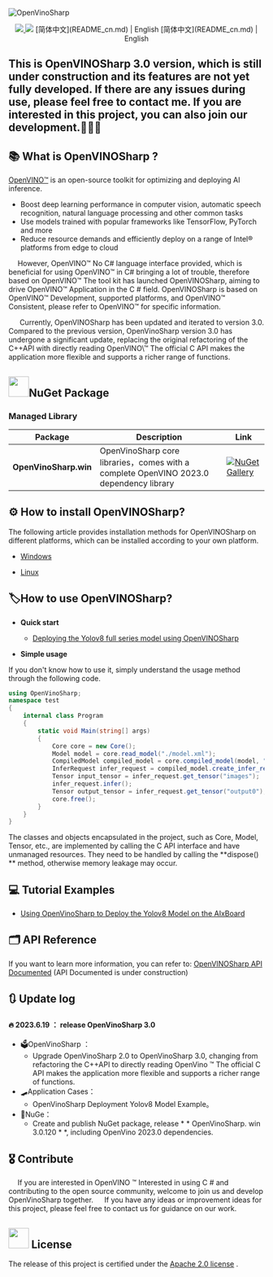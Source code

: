 ![OpenVinoSharp](https://socialify.git.ci/guojin-yan/OpenVinoSharp/image?description=1&descriptionEditable=💞%20OpenVINO%20wrapper%20for%20.NET💞%20&forks=1&issues=1&logo=https%3A%2F%2Fs2.loli.net%2F2023%2F01%2F26%2FylE1K5JPogMqGSW.png&name=1&owner=1&pattern=Circuit%20Board&pulls=1&stargazers=1&theme=Light)

<p align="center">    
    <a href="./LICENSE.txt">
        <img src="https://img.shields.io/github/license/guojin-yan/openvinosharp.svg">
    </a>    
    <a >
        <img src="https://img.shields.io/badge/Framework-.NET5.0%2C%20.NET6.0%2C%20.NET48-pink.svg">
    </a>    
[简体中文](README_cn.md) | English
[简体中文](README_cn.md) | English

## This is OpenVINOSharp 3.0 version, which is still under construction and its features are not yet fully developed. If there are any issues during use, please feel free to contact me. If you are interested in this project, you can also join our development.🥰🥰🥰

## 📚 What is OpenVINOSharp ?

[OpenVINO™](www.openvino.ai)  is an open-source toolkit for optimizing and deploying AI inference.

- Boost deep learning performance in computer vision, automatic speech recognition, natural language processing and other common tasks
- Use models trained with popular frameworks like TensorFlow, PyTorch and more
- Reduce resource demands and efficiently deploy on a range of Intel® platforms from edge to cloud

&emsp;    However, OpenVINO™ No C# language interface provided, which is beneficial for using OpenVINO™ in C#  bringing a lot of trouble, therefore based on OpenVINO™ The tool kit has launched OpenVINOSharp, aiming to drive OpenVINO™ Application in the C # field. OpenVINOSharp is based on OpenVINO™ Development, supported platforms, and OpenVINO™ Consistent, please refer to OpenVINO™ for specific information.

&emsp;    Currently, OpenVINOSharp has been updated and iterated to version 3.0. Compared to the previous version, OpenVinoSharp version 3.0 has undergone a significant update, replacing the original refactoring of the C++API with directly reading OpenVINO\™  The official C API makes the application more flexible and supports a richer range of functions.

## <img title="NuGet" src="https://s2.loli.net/2023/08/08/jE6BHu59L4WXQFg.png" alt="" width="40">NuGet Package

### Managed Library

| Package               | Description                                                  | Link                                                         |
| --------------------- | ------------------------------------------------------------ | ------------------------------------------------------------ |
| **OpenVinoSharp.win** | OpenVinoSharp core libraries，comes with a complete OpenVINO 2023.0 dependency library | [![NuGet Gallery ](https://badge.fury.io/nu/OpenVinoSharp.win.svg)](https://www.nuget.org/packages/OpenVinoSharp.win/) |

## ⚙ How to install OpenVINOSharp?

The following article provides installation methods for OpenVINOSharp on different platforms, which can be installed according to your own platform.

- [Windows](docs/en/windows_install.md)

- [Linux](docs/en/linux_install.md)

## 🏷How to use OpenVINOSharp?

- **Quick start**
  - [Deploying the Yolov8 full series model using OpenVINOSharp](demos/yolov8/README.md)
  
- **Simple usage**

If you don't know how to use it, simply understand the usage method through the following code.

```c#
using OpenVinoSharp;
namespace test 
{
    internal class Program
    {
        static void Main(string[] args)
        {
            Core core = new Core();
            Model model = core.read_model("./model.xml");
            CompiledModel compiled_model = core.compiled_model(model, "AUTO"); 
            InferRequest infer_request = compiled_model.create_infer_request(); 
            Tensor input_tensor = infer_request.get_tensor("images"); 
            infer_request.infer(); 
            Tensor output_tensor = infer_request.get_tensor("output0"); 
            core.free(); 
        }
    }
}
```

The classes and objects encapsulated in the project, such as Core, Model, Tensor, etc., are implemented by calling the C API interface and have unmanaged resources. They need to be handled by calling the **dispose() ** method, otherwise memory leakage may occur.

## 💻 Tutorial Examples

- [Using OpenVinoSharp to Deploy the Yolov8 Model on the AIxBoard](tutorial_examples/AlxBoard_deploy_yolov8/README.md)

## 🗂 API Reference

If you want to learn more information, you can refer to: [OpenVINOSharp API Documented](https://guojin-yan.github.io/OpenVINOSharp.docs/index.html)
(API Documented is under construction)

## 🔃 Update log

#### 🔥 **2023.6.19 ： release OpenVinoSharp 3.0**

- 🗳OpenVinoSharp ：
  - Upgrade OpenVinoSharp 2.0 to OpenVinoSharp 3.0, changing from refactoring the C++API to directly reading OpenVino ™ The official C API makes the application more flexible and supports a richer range of functions.
- 🛹Application Cases：
  - OpenVinoSharp Deployment Yolov8 Model Example。
- 🔮NuGe：
  - Create and publish NuGet package, release * * OpenVinoSharp. win 3.0.120 * *, including OpenVino 2023.0 dependencies.

## 🎖 Contribute

&emsp; If you are interested in OpenVINO ™  Interested in using C # and contributing to the open source community, welcome to join us and develop OpenVinoSharp together.
&emsp; If you have any ideas or improvement ideas for this project, please feel free to contact us for guidance on our work.

## <img title="" src="https://s2.loli.net/2023/08/08/cijB2K9aDvthEQA.png" alt="" width="40"> License

The release of this project is certified under the [Apache 2.0 license](https://github.com/guojin-yan/OpenVINOSharp/blob/openvinosharp3.0/LICENSE) .
